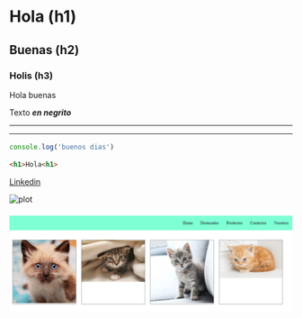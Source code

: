 # Hola (h1)
## Buenas (h2)
### Holis (h3)

Hola buenas

Texto ***en negrito***

---
___

```javascript
console.log('buenos dias')
```

```html
<h1>Hola<h1>
```



[Linkedin](https://www.linkedin.com/in/fatima-insaurralde/)

![plot](https://i0.wp.com/puppis.blog/wp-content/uploads/2022/02/abc-cuidado-de-los-gatos-min.jpg?resize=1024%2C681&ssl=1)

![plot](./vista.png)